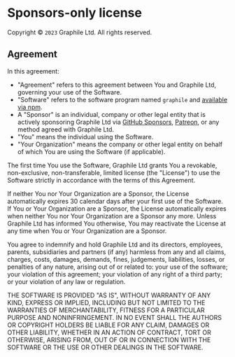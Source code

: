 # Sponsors-only license

Copyright &copy; `2023` Graphile Ltd. All rights reserved.

## Agreement

In this agreement:

- "Agreement" refers to this agreement between You and Graphile Ltd, governing
  your use of the Software.
- "Software" refers to the software program named `graphile` and
  [available via npm](http://npmjs.com/package/graphile).
- A "Sponsor" is an individual, company or other legal entity that is actively
  sponsoring Graphile Ltd via
  [GitHub Sponsors](https://github.com/sponsors/benjie),
  [Patreon](https://patreon.com/benjie), or any method agreed with Graphile Ltd.
- "You" means the individual using the Software.
- "Your Organization" means the company or other legal entity on behalf of which
  You are using the Software (if applicable).

The first time You use the Software, Graphile Ltd grants You a revokable,
non-exclusive, non-transferable, limited license (the "License") to use the
Software strictly in accordance with the terms of this Agreement.

If neither You nor Your Organization are a Sponsor, the License automatically
expires 30 calendar days after your first use of the Software. If You or Your
Organization are a Sponsor, the License automatically expires when neither You
nor Your Organization are a Sponsor any more. Unless Graphile Ltd has informed
You otherwise, You may reactivate the License at any time when You or Your
Organization are a Sponsor.

You agree to indemnify and hold Graphile Ltd and its directors, employees,
parents, subsidiaries and partners (if any) harmless from any and all claims,
charges, costs, damages, demands, fines, judgements, liabilities, losses, or
penalties of any nature, arising out of or related to: your use of the software;
your violation of this agreement; your violation of any right of a third party;
or your violation of any law or regulation.

THE SOFTWARE IS PROVIDED "AS IS", WITHOUT WARRANTY OF ANY KIND, EXPRESS OR
IMPLIED, INCLUDING BUT NOT LIMITED TO THE WARRANTIES OF MERCHANTABILITY, FITNESS
FOR A PARTICULAR PURPOSE AND NONINFRINGEMENT. IN NO EVENT SHALL THE AUTHORS OR
COPYRIGHT HOLDERS BE LIABLE FOR ANY CLAIM, DAMAGES OR OTHER LIABILITY, WHETHER
IN AN ACTION OF CONTRACT, TORT OR OTHERWISE, ARISING FROM, OUT OF OR IN
CONNECTION WITH THE SOFTWARE OR THE USE OR OTHER DEALINGS IN THE SOFTWARE.
